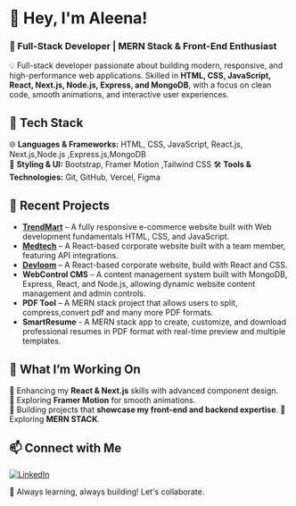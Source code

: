 # 👋 Hey, I'm Aleena!  

### 🚀  Full-Stack Developer | MERN Stack & Front-End Enthusiast

💡 Full-stack developer passionate about building modern, responsive, and high-performance web applications. Skilled in **HTML, CSS, JavaScript, React, Next.js, Node.js, Express, and MongoDB**, with a focus on clean code, smooth animations, and interactive user experiences.

## 🔧 Tech Stack  
🌐 **Languages & Frameworks:** HTML, CSS, JavaScript, React.js, Next.js,Node.js ,Express.js,MongoDB  
🎨 **Styling & UI:** Bootstrap, Framer Motion  ,Tailwind CSS
🛠 **Tools & Technologies:** Git, GitHub, Vercel, Figma  

## 📌 Recent Projects  
- **[TrendMart](https://trendmart-ecommerce.vercel.app/)** – A fully responsive e-commerce website built with Web development fundamentals HTML, CSS, and JavaScript.  
- **[Medtech](https://medtech-seven.vercel.app/)** – A React-based corporate website built with a team member, featuring API integrations.  
- **[Devloom](https://devloom-website-six.vercel.app/)** – A React-based corporate website, build with React and CSS.
- **WebControl CMS** – A content management system built with MongoDB, Express, React, and Node.js, allowing dynamic website content management and admin controls.
- **PDF Tool** – A MERN stack project that allows users to split, compress,convert pdf and many more PDF formats.
- **SmartResume** - A MERN stack app to create, customize, and download professional resumes in PDF format with real-time preview and multiple templates.

## 🚀 What I’m Working On  
🔹 Enhancing my **React & Next.js** skills with advanced component design.  
🔹 Exploring **Framer Motion** for smooth animations.  
🔹 Building projects that **showcase my front-end and backend expertise**. 
🔹 Exploring **MERN STACK**. 

## 📫 Connect with Me  
[![LinkedIn](https://img.shields.io/badge/LinkedIn-Profile-blue?style=flat&logo=linkedin)](https://www.linkedin.com/in/aleena-jabeen-2246a2273/)

  

🚀 Always learning, always building! Let's collaborate. 
